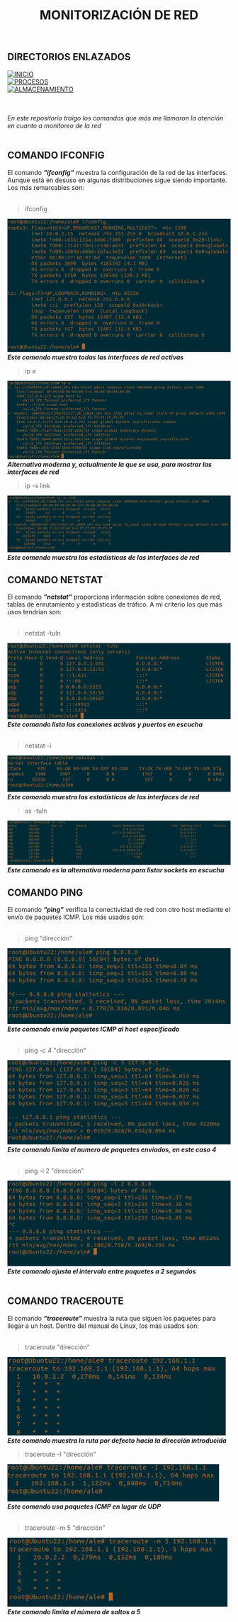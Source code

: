 <h1 align="center"> MONITORIZACIÓN DE RED </h1>
 
<br>

## DIRECTORIOS ENLAZADOS  
[![INICIO](https://img.shields.io/badge/VOLVER%20A%20INICIO-RED?style=for-the-badge&color=%237289da)](./README.md)  
[![PROCESOS](https://img.shields.io/badge/IR%20A%20MONITORIZACION%20DE%20PROCESOS-RED?style=for-the-badge&color=%237289da)](./monitorizacionProcesos.md)  
[![ALMACENAMIENTO](https://img.shields.io/badge/IR%20A%20MONITORIZACION%20DE%20ALMACENAMIENTO-RED?style=for-the-badge&color=%237289da)](./monitorizacionAlmacenamiento.md)  
<br>
<br>

*En este repositorio traigo los comandos que más me llamaron la atención en cuanto a monitoreo de la red*
<br>
<br>

## COMANDO IFCONFIG  

El comando *__"ifconfig"__* muestra la configuración de la red de las interfaces. Aunque está en desuso en algunas distribuciones sigue siendo importante. Los más remarcables son:  
<br>
> ifconfig
>
![Resultado del comandoo ifconfig](./img/monitorizacion_red/ifconfig.png)  
*__Este comando muestra todas las interfaces de red activas__*
<br>
> ip a
>
![Resultado del comandoo ip a](./img/monitorizacion_red/ip-a.png)  
*__Alternativa moderna y, actualmente la que se usa, para mostrar las interfaces de red__*
<br>
> ip -s link
>
![Resultado del comandoo ip -s](./img/monitorizacion_red/ip-s.png)  
*__Este comando muestra las estadísticas de las interfaces de red__*
<br>

## COMANDO NETSTAT  

El comando *__"netstat"__* proporciona información sobre conexiones de red, tablas de enrutamiento y estadísticas de tráfico. A mi criterio los que más usos tendrían son:  
<br>
> netstat -tuln
>
![Resultado del comandoo netstat -tuln](./img/monitorizacion_red/netstat-tuln.png)  
*__Este comando lista las conexiones activas y puertos en escucha__*  
<br>
> netstat -i
>
![Resultado del comandoo netstat -i](./img/monitorizacion_red/netstat-i.png)  
*__Este comando muestra las estadísticas de las interfaces de red__*
<br>
> ss -tuln
>
![Resultado del comandoo ss -tuln](./img/monitorizacion_red/ss-tuln.png)  
*__Este comando es la alternativa moderna para listar sockets en escucha__*
<br>

## COMANDO PING  

El comando *__"pìng"__* verifica la conectividad de red con otro host mediante el envío de paquetes ICMP. Los más usados son:  
<br>
> ping "dirección"
>
![Resultado del comandoo ping](./img/monitorizacion_red/ping.png)  
*__Este comando envía paquetes ICMP al host especificado__*  
<br>
> ping -c 4 "dirección"
>
![Resultado del comandoo ping -c](./img/monitorizacion_red/ping-c.png)  
*__Este comando limita el numero de paquetes enviados, en este caso 4__*  
<br>
> ping -i 2 "dirección"
>
![Resultado del comandoo ping -i](./img/monitorizacion_red/ping-i.png)  
*__Este comando ajusta el intervalo entre paquetes a 2 segundos__*  
<br>

## COMANDO TRACEROUTE  

El comando *__"traceroute"__* muestra la ruta que siguen los paquetes para llegar a un host. Dentro del manual de Linux, los más usados son:  
<br>
> traceroute "dirección"
>
![Resultado del comandoo traceroute](./img/monitorizacion_red/traceroute.png)  
*__Este comando muestra la ruta por defecto hacia la dirección introducida__*
<br>
> traceroute -I "dirección"
>
![Resultado del comandoo traceroute -I](./img/monitorizacion_red/traceroute-I.png)  
*__Este comando usa paquetes ICMP en lugar de UDP__*  
<br>
> traceroute -m 5 "dirección"
>
![Resultado del comandoo traceroute -m](./img/monitorizacion_red/traceroute-m.png)  
*__Este comando limita el número de saltos a 5__*
<br>
